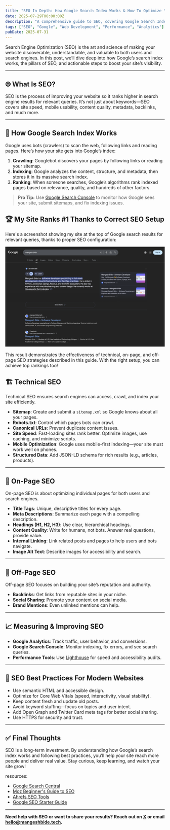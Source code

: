 ```yaml
---
title: "SEO In Depth: How Google Search Index Works & How To Optimize Your Site"
date: 2025-07-29T00:00:00Z
description: "A comprehensive guide to SEO, covering Google Search Index, technical, on-page, and off-page optimization for modern websites."
tags: ["SEO", "Google", "Web Development", "Performance", "Analytics"]
pubDate: 2025-07-31
---
```


Search Engine Optimization (SEO) is the art and science of making your website discoverable, understandable, and valuable to both users and search engines. In this post, we’ll dive deep into how Google’s search index works, the pillars of SEO, and actionable steps to boost your site’s visibility.

---

## 🌐 What Is SEO?

SEO is the process of improving your website so it ranks higher in search engine results for relevant queries. It’s not just about keywords—SEO covers site speed, mobile usability, content quality, metadata, backlinks, and much more.

---

## 🔎 How Google Search Index Works

Google uses bots (crawlers) to scan the web, following links and reading pages. Here’s how your site gets into Google’s index:

1. **Crawling**: Googlebot discovers your pages by following links or reading your sitemap.
2. **Indexing**: Google analyzes the content, structure, and metadata, then stores it in its massive search index.
3. **Ranking**: When someone searches, Google’s algorithms rank indexed pages based on relevance, quality, and hundreds of other factors.

> **Pro Tip:** Use [Google Search Console](https://search.google.com/search-console/about) to monitor how Google sees your site, submit sitemaps, and fix indexing issues.

## 🏆 My Site Ranks #1 Thanks to Correct SEO Setup

Here's a screenshot showing my site at the top of Google search results for relevant queries, thanks to proper SEO configuration:

![My site ranking #1 for SEO](/images/blogs/seo/seo.png)

This result demonstrates the effectiveness of technical, on-page, and off-page SEO strategies described in this guide. With the right setup, you can achieve top rankings too!

## 🏗️ Technical SEO

Technical SEO ensures search engines can access, crawl, and index your site efficiently.

- **Sitemap**: Create and submit a `sitemap.xml` so Google knows about all your pages.
- **Robots.txt**: Control which pages bots can crawl.
- **Canonical URLs**: Prevent duplicate content issues.
- **Site Speed**: Fast-loading sites rank better. Optimize images, use caching, and minimize scripts.
- **Mobile Optimization**: Google uses mobile-first indexing—your site must work well on phones.
- **Structured Data**: Add JSON-LD schema for rich results (e.g., articles, products).

---

## 📝 On-Page SEO

On-page SEO is about optimizing individual pages for both users and search engines.

- **Title Tags**: Unique, descriptive titles for every page.
- **Meta Descriptions**: Summarize each page with a compelling description.
- **Headings (H1, H2, H3)**: Use clear, hierarchical headings.
- **Content Quality**: Write for humans, not bots. Answer real questions, provide value.
- **Internal Linking**: Link related posts and pages to help users and bots navigate.
- **Image Alt Text**: Describe images for accessibility and search.

---

## 🔗 Off-Page SEO

Off-page SEO focuses on building your site’s reputation and authority.

- **Backlinks**: Get links from reputable sites in your niche.
- **Social Sharing**: Promote your content on social media.
- **Brand Mentions**: Even unlinked mentions can help.

---

## 📈 Measuring & Improving SEO

- **Google Analytics**: Track traffic, user behavior, and conversions.
- **Google Search Console**: Monitor indexing, fix errors, and see search queries.
- **Performance Tools**: Use [Lighthouse](https://web.dev/measure/) for speed and accessibility audits.

---

## 🚀 SEO Best Practices For Modern Websites

- Use semantic HTML and accessible design.
- Optimize for Core Web Vitals (speed, interactivity, visual stability).
- Keep content fresh and update old posts.
- Avoid keyword stuffing—focus on topics and user intent.
- Add Open Graph and Twitter Card meta tags for better social sharing.
- Use HTTPS for security and trust.

---

## ✅ Final Thoughts

SEO is a long-term investment. By understanding how Google’s search index works and following best practices, you’ll help your site reach more people and deliver real value. Stay curious, keep learning, and watch your site grow!

resources:
- [Google Search Central](https://developers.google.com/search)
- [Moz Beginner's Guide to SEO](https://moz.com/beginners-guide-to-seo)
- [Ahrefs SEO Tools](https://ahrefs.com/seo-tools)
- [Google SEO Starter Guide](https://developers.google.com/search/docs/fundamentals/seo-starter-guide?hl=en)

---

**Need help with SEO or want to share your results? Reach out on [X](https://x.com/Mangesh_Bide) or email [hello@mangeshbide.tech](mailto:hello@mangeshbide.tech).**